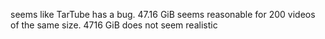seems like TarTube has a bug. 47.16 GiB seems reasonable for 200 videos of the same size. 4716 GiB does not seem realistic
